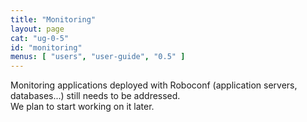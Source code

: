 ```yaml
---
title: "Monitoring"
layout: page
cat: "ug-0-5"
id: "monitoring"
menus: [ "users", "user-guide", "0.5" ]
---
```


Monitoring applications deployed with Roboconf (application servers, databases...) still needs to be addressed.  
We plan to start working on it later.
